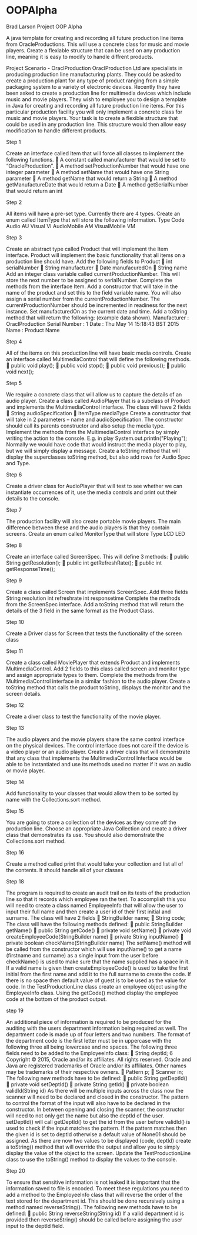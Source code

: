# OOPAlpha
Brad Larson
Project OOP Alpha

A java template for creating and recording all future production line items from OracleProductions.
This will use a concrete class for music and movie players.
Create a flexiable structure that can be used on any production line, meaning it is easy to modify to handle diffrent products.


Project
Scenario - OraclProduction
OraclProduction Ltd are specialists in producing production line manufacturing plants.
They could be asked to create a production plant for any type of product ranging from a simple packaging
system to a variety of electronic devices.
Recently they have been asked to create a production line for multimedia devices which include music
and movie players. They wish to employee you to design a template in Java for creating and recording all
future production line items. For this particular production facility you will only implement a concrete
class for music and movie players.
Your task is to create a flexible structure that could be used in any production line. This structure would
then allow easy modification to handle different products.


Step 1

Create an interface called Item that will force all classes to implement the following functions.
 A constant called manufacturer that would be set to “OracleProduction”.
 A method setProductionNumber that would have one integer parameter
 A method setName that would have one String parameter
 A method getName that would return a String
 A method getManufactureDate that would return a Date
 A method getSerialNumber that would return an int


Step 2

All items will have a pre-set type. Currently there are 4 types. Create an enum called ItemType that will
store the following information.
Type Code
Audio AU
Visual VI
AudioMobile AM
VisualMobile VM

Step 3

Create an abstract type called Product that will implement the Item interface. Product will implement
the basic functionality that all items on a production line should have. Add the following fields to Product
 int serialNumber
 String manufacturer
 Date manufacuredOn
 String name
Add an integer class variable called currentProductionNumber. This will store the next number to be
assigned to serialNumber.
Complete the methods from the interface Item.
Add a constructor that will take in the name of the product and set this to the field variable name. You
will also assign a serial number from the currentProductionNumber. The currentProductionNumber
should be incremented in readiness for the next instance.
Set manufacturedOn as the current date and time.
Add a toString method that will return the following: (example data shown).
Manufacturer : OraclProduction
Serial Number : 1
Date : Thu May 14 15:18:43 BST 2015
Name : Product Name

Step 4

All of the items on this production line will have basic media controls. Create an interface called
MultimediaControl that will define the following methods.
 public void play();
 public void stop();
 public void previous();
 public void next();

Step 5

We require a concrete class that will allow us to capture the details of an audio player. Create a class
called AudioPlayer that is a subclass of Product and implements the MultimediaControl interface.
The class will have 2 fields
 String audioSpecification
 ItemType mediaType
Create a constructor that will take in 2 parameters – name and audioSpecification.
The constructor should call its parents constructor and also setup the media type.
Implement the methods from the MultimediaControl interface by simply writing the action to the console.
E.g. in play System.out.println("Playing"); Normally we would have code that would instruct the media
player to play, but we will simply display a message.
Create a toString method that will display the superclasses toString method, but also add rows for Audio
Spec and Type.

Step 6

Create a driver class for AudioPlayer that will test to see whether we can instantiate occurrences of it, use
the media controls and print out their details to the console.

Step 7

The production facility will also create portable movie players. The main difference between these and
the audio players is that they contain screens.
Create an enum called MonitorType that will store
Type
LCD
LED

Step 8

Create an interface called ScreenSpec. This will define 3 methods:
 public String getResolution();
 public int getRefreshRate();
 public int getResponseTime();

Step 9

Create a class called Screen that implements ScreenSpec. Add three fields
String resolution
int refreshrate
int responsetime
Complete the methods from the ScreenSpec interface.
Add a toString method that will return the details of the 3 field in the same format as the Product Class.

Step 10

Create a Driver class for Screen that tests the functionality of the screen class

Step 11

Create a class called MoviePlayer that extends Product and implements MultimediaControl.
Add 2 fields to this class called screen and monitor type and assign appropriate types to them.
Complete the methods from the MultimediaControl interface in a similar fashion to the audio player.
Create a toString method that calls the product toString, displays the monitor and the screen details.

Step 12

Create a diver class to test the functionality of the movie player.

Step 13

The audio players and the movie players share the same control interface on the physical devices. The
control interface does not care if the device is a video player or an audio player. Create a driver class that
will demonstrate that any class that implements the MultimediaControl Interface would be able to be
instantiated and use its methods used no matter if it was an audio or movie player.

Step 14

Add functionality to your classes that would allow them to be sorted by name with the Collections.sort
method.

Step 15

You are going to store a collection of the devices as they come off the production line. Choose an
appropriate Java Collection and create a driver class that demonstrates its use. You should also
demonstrate the Collections.sort method.

Step 16

Create a method called print that would take your collection and list all of the contents. It should handle
all of your classes

Step 18

The program is required to create an audit trail on its tests of the production line so that it records which
employee ran the test. To accomplish this you will need to create a class named EmployeeInfo that will
allow the user to input their full name and then create a user id of their first initial and surname.
The class will have 2 fields
 StringBuilder name;
 String code;
The class will have the following methods defined:
 public StringBuilder getName()
 public String getCode()
 private void setName()
 private void createEmployeeCode(StringBuilder name)
 private String inputName()
 private boolean checkName(StringBuilder name)
The setName() method will be called from the constructor which will use inputName() to get a name
(firstname and surname) as a single input from the user before checkName() is used to make sure that
the name supplied has a space in it.
If a valid name is given then createEmployeeCode() is used to take the first initial from the first name and
add it to the full surname to create the code. If there is no space then default value of guest is to be used
as the value for code.
In the TestProductionLine class create an employee object using the EmployeeInfo class. Using the
getCode() method display the employee code at the bottom of the product output.

step 19

An additional piece of information is required to be produced for the auditing with the users department
information being required as well. The department code is made up of four letters and two numbers.
The format of the department code is the first letter must be in uppercase with the following three all
being lowercase and no spaces.
The following three fields need to be added to the EmployeeInfo class:
 String deptId;
6
Copyright © 2015, Oracle and/or its affiliates. All rights reserved. Oracle and Java are registered trademarks of Oracle and/or its affiliates. Other names may be trademarks of their respective owners.
 Pattern p;
 Scanner in;
The following new methods have to be defined:
 public String getDeptId()
 private void setDeptId()
 private String getId()
 private boolean validId(String id)
As there will be multiple inputs across the class now the scanner will need to be declared and closed in
the constructor. The pattern to control the format of the input will also have to be declared in the
constructor. In between opening and closing the scanner, the constructor will need to not only get the
name but also the deptId of the user.
setDeptId() will call getDeptId() to get the id from the user before validId() is used to check if the input
matches the pattern. If the pattern matches then the given id is set to deptId otherwise a default value of
None01 should be assigned.
As there are now two values to be displayed (code, deptId) create a toString() method that will override
the output and allow you to simply display the value of the object to the screen.
Update the TestProductionLine class to use the toString() method to display the values to the console.

Step 20

To ensure that sensitive information is not leaked it is important that the information saved to file is
encoded. To meet these regulations you need to add a method to the EmployeeInfo class that will reverse
the order of the text stored for the department id. This should be done recursively using a method
named reverseString().
The following new methods have to be defined:
 public String reverseString(String id)
If a valid department id is provided then reverseString() should be called before assigning the user input
to the deptId field.


